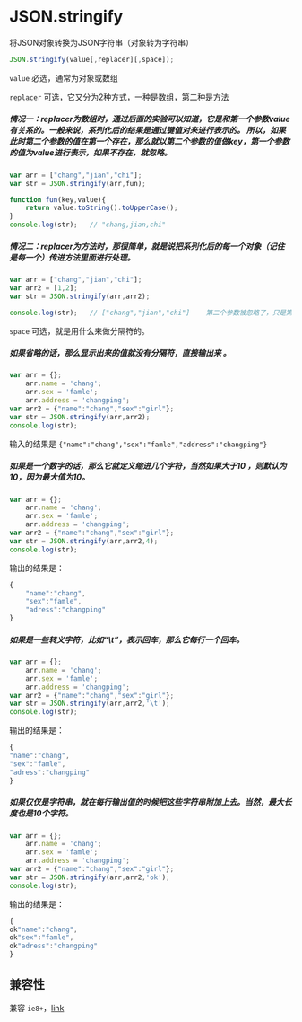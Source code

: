 # JSON.stringify

将JSON对象转换为JSON字符串（对象转为字符串）

```js
JSON.stringify(value[,replacer][,space]);
```

`value` 必选，通常为对象或数组

`replacer` 可选，它又分为2种方式，一种是数组，第二种是方法
##### 情况一：replacer为数组时，通过后面的实验可以知道，它是和第一个参数value有关系的。一般来说，系列化后的结果是通过键值对来进行表示的。 所以，如果此时第二个参数的值在第一个存在，那么就以第二个参数的值做key，第一个参数的值为value进行表示，如果不存在，就忽略。

```js
var arr = ["chang","jian","chi"];
var str = JSON.stringify(arr,fun);

function fun(key,value){
    return value.toString().toUpperCase();
}
console.log(str);   // "chang,jian,chi"
```

##### 情况二：replacer为方法时，那很简单，就是说把系列化后的每一个对象（记住是每一个）传进方法里面进行处理。

```js
var arr = ["chang","jian","chi"];
var arr2 = [1,2];
var str = JSON.stringify(arr,arr2);

console.log(str);   // ["chang","jian","chi"]    第二个参数被忽略了，只是第一个参数被系列化了

```

`space` 可选，就是用什么来做分隔符的。
##### 如果省略的话，那么显示出来的值就没有分隔符，直接输出来 。

```js
var arr = {};
    arr.name = 'chang';
    arr.sex = 'famle';
    arr.address = 'changping';
var arr2 = {"name":"chang","sex":"girl"};
var str = JSON.stringify(arr,arr2);
console.log(str);
```
输入的结果是 `{"name":"chang","sex":"famle","address":"changping"}`

##### 如果是一个数字的话，那么它就定义缩进几个字符，当然如果大于10 ，则默认为10，因为最大值为10。

```js
var arr = {};
    arr.name = 'chang';
    arr.sex = 'famle';
    arr.address = 'changping';
var arr2 = {"name":"chang","sex":"girl"};
var str = JSON.stringify(arr,arr2,4);
console.log(str);
```
输出的结果是：
```js
{
    "name":"chang",
    "sex":"famle",
    "adress":"changping"
}
```

##### 如果是一些转义字符，比如“\t”，表示回车，那么它每行一个回车。

```js
var arr = {};
    arr.name = 'chang';
    arr.sex = 'famle';
    arr.address = 'changping';
var arr2 = {"name":"chang","sex":"girl"};
var str = JSON.stringify(arr,arr2,'\t');
console.log(str);
```
输出的结果是：
```js
{
"name":"chang",
"sex":"famle",
"adress":"changping"
}
```

##### 如果仅仅是字符串，就在每行输出值的时候把这些字符串附加上去。当然，最大长度也是10个字符。

```js
var arr = {};
    arr.name = 'chang';
    arr.sex = 'famle';
    arr.address = 'changping';
var arr2 = {"name":"chang","sex":"girl"};
var str = JSON.stringify(arr,arr2,'ok');
console.log(str);
```
输出的结果是：
```js
{
ok"name":"chang",
ok"sex":"famle",
ok"adress":"changping"
}
```
## 兼容性

兼容 `ie8+`，[link](http://caniuse.com/#search=stringify)
